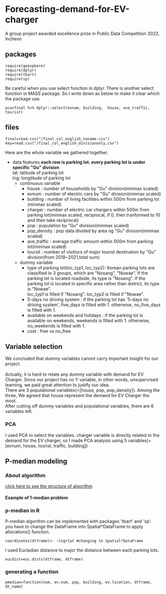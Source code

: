# Forecasting-demand-for-EV-charger
A group project awarded excellence prize in Public Data Competition 2022, Incheon
## packages

	require(geosphere)
	require(dplyr)
	require(tbart)
	require(sp)
	
Be careful when you use select function in dplyr. There is another select function in MASS package. So I write down as below to make it clear which the package use.

	pca=final %>% dplyr::select(evnum, building,  house, ave_traffic, tourist)
	


## files

	final=read.csv("/final_col_english_noname.csv")
	key=read.csv("/final_col_english_divisiononly.csv")

Here are the whole variable we gathered together.
* data features
**each row is parking lot. every parking lot is under specific "Gu" division**  
lat: latitude of parking lot  
lng: longtitude of parking lot  
    * continuous variable			
        * house : number of households by "Gu" division(minmax scaled)
        * evnum : number of electric cars by "Gu" division(minmax scaled)
        * building : number of living facilities within 500m from parking lot (minmax scaled)
        * charger : number of electric car chargers within 500m from parking lot(minmax scaled, reciprocal, if 0, then tranformed to 10 and then take reciprocal)
        * pop : population by "Gu" division(minmax scaled)
        * pop_density : pop data divided by area og "Gu" division(minmax scaled)
        * ave_traffic : average traffic amount within 500m from parking lot(minmax scaled)
        * toursit : number of visitiors of major tourist destination by "Gu" division(from 2018~2021,total sum)
    * dummy variable
        * type of parking lot(loc_typ1, loc_typ2): Korean parking lots are classified in 3 groups, which are "Nosang", "Nowae". If the parking lot is located roadside, its type is "Nosang". If the parking lot is located in specific area rather than district, its type is "Nowae". <br> loc_typ1 is filled if "Nosang". loc_typ2 is filled if "Nowae". 
        * 5-days no driving system : if the parking lot has '5-days no driving system', five_days is filled with 1. otherwise, no_five_days is filled with 1. 
        * available on weekends and holidays : if the parking lot is available on weekends, weekends is filled with 1. otherwise, no_weekends is filled with 1. 
        * cost : free vs no_free
				
## Variable selection
We concluded that dummy variables cannot carry important insight for our project. <br>  
Actually, it is hard to relate any dummy variable with demand for EV Charger. Since our project has no Y variable, in other words, unsupervised learning, we paid great attention to justify our idea.   
There are 3 populational variables(=[house, pop, pop_density]). Among the three, We agreed that house represent the demand for EV Charger the most.   
After cutting off dummy variables and populational variables, there are 6 variables left.   
   
### PCA  
I used PCA to select the variables. charger variable is directly related to the demand for the EV charger, so I made PCA analysis using 5 variables(=[evnum, house, tourist, traffic, building])
    

## P-median modeling
### About algorithm
[click here to see the structure of algorithm](https://raw.githubusercontent.com/ralaruri/p_median_python/master/formula.png) 
#### Example of 1-median problem
 
### p-median in R
P-median algorithm can be implemented with packages 'tbart' and 'sp'.  
you have to change the DataFrame into Spatial*DataFrame to apply allocations() function.
	
	coordinates(dtframe)<- ~lng+lat #changing to Spatial*DataFrame
	
I used Eucladian distance to major the distance between each parking lots. 

	eucdist=euc.dists(dtframe, dtframe)
	
### generating a function

	pmedian=function(num, ev.num, pop, building, ev.location, dtframe, dt_name)
	




